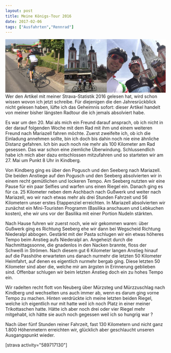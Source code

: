 ```yaml
---
layout: post
title: Meine Königs-Tour 2016
date: 2017-02-06
tags: ["Ausfahrten","Rennrad"]
---
```


![Mariazell 2016 - Fotos vor der Basilika](mariazell-2016-1024x341.jpg)
Wer den Artikel mit meiner Strava-Statistik 2016 gelesen hat, wird schon wissen wovon ich jetzt schreibe. Für diejenigen die den Jahresrückblick nicht gelesen haben, lüfte ich das Geheimnis sofort: dieser Artikel handelt von meiner bisher längsten Radtour die ich jemals absolviert habe.

Es war um den 20. Mai als mich ein Freund darauf ansprach, ob ich nicht in der darauf folgenden Woche mit dem Rad mit ihm und einem weiteren Freund nach Mariazell fahren möchte. Zuerst zweifelte ich, ob ich die Einladung annehmen sollte, bin ich doch bis dahin noch nie eine ähnliche Distanz gefahren. Ich bin auch noch nie mehr als 100 Kilometer am Rad gesessen. Das war schon eine ziemliche Überwindung. Schlussendlich habe ich mich aber dazu entschlossen mitzufahren und so starteten wir am 27. Mai um Punkt 8 Uhr in Kindberg.

Von Kindberg ging es über den Pogusch und den Seeberg nach Mariazell. Die beiden Anstiege auf den Pogusch und den Seeberg absolvierten wir in einem recht gemütlichen und lockeren Tempo. Am Seeberg nutzten wir eine Pause für ein paar Selfies und warfen uns einen Riegel ein. Danach ging es für ca. 25 Kilometer neben dem Aschbach nach Gußwerk und weiter nach Mariazell, wo wir nach etwas mehr als drei Stunden Fahrzeit und 56 Kilometern unser erstes Etappenziel erreichten. In Mariazell absolvierten wir zunächst ein Mini-Touristen Programm (Basilika anschauen und Lebkuchen kosten), ehe wir uns vor der Basilika mit einer Portion Nudeln stärkten.

Nach Hause fuhren wir zuerst noch, wie wir gekommen waren: über Gußwerk ging es Richtung Seeberg ehe wir dann bei Wegscheid Richtung Niederalpl abbogen. Gestärkt mit der Pasta schlugen wir ein etwas höheres Tempo beim Anstieg aufs Niederalpl an. Angeheizt durch die Nachmittagssonne, die gnadenlos in den Nacken brannte, floss der Schweiß in Strömen.  Nach diesem gut 6 Kilometer langen Anstieg hinauf auf die Passhöhe erwarteten uns danach nurmehr die letzten 50 Kilometer Heimfahrt, auf denen es eigentlich nurmehr bergab ging. Diese letzten 50 Kilometer sind aber die, welche mir am ärgsten in Erinnerung geblieben sind. Offenbar schlugen wir beim letzten Anstieg doch ein zu hohes Tempo ein.

Wir radelten recht flott von Neuberg über Mürzsteg und Mürzzuschlag nach Kindberg und wechselten uns auch immer ab, wenn es darum ging vorne Tempo zu machen. Hinten verdrückte ich meine letzten beiden Riegel, welche ich eigentlich nur mit hatte weil ich noch Platz in einer meiner Trikottaschen hatte. Hätte ich aber noch drei oder vier Riegel mehr mitgehabt, ich hätte sie auch noch gegessen weil ich so hungrig war ?

Nach über fünf Stunden reiner Fahrzeit, fast 130 Kilometern und nicht ganz 1.800 Höhenmetern erreichten wir, glücklich aber geschlaucht unseren Ausgangspunkt wieder.

[strava activity="589717130"]
